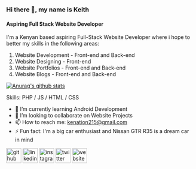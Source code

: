 

### Hi there 👋, my name is Keith
#### Aspiring Full Stack Website Developer
I'm a Kenyan based aspiring Full-Stack Website Developer where i hope to better my skills in the following areas:

1.  Website Development - Front-end and Back-end
2.  Website Designing - Front-end
3.  Website Portfolios - Front-end and Back-end
4.  Website Blogs - Front-end and Back-end


[![Anurag's github stats](https://github-readme-stats.vercel.app/api?username=KenaTionWebTechNatz)](https://github.com/anuraghazra/github-readme-stats)

Skills:  PHP / JS / HTML / CSS

- 🌱 I’m currently learning Android Development 
- 👯 I’m looking to collaborate on  Website Projects 
- 📫 How to reach me: kenation215@gmail.com 
- ⚡ Fun fact: I'm a big car enthusiast and Nissan GTR R35 is a dream car in mind 


[<img src='https://cdn.jsdelivr.net/npm/simple-icons@3.0.1/icons/github.svg' alt='github' height='40'>](https://github.com/https://github.com/KenaTionWebTechNatz)  [<img src='https://cdn.jsdelivr.net/npm/simple-icons@3.0.1/icons/linkedin.svg' alt='linkedin' height='40'>](https://www.linkedin.com/in/https://www.linkedin.com/in/keith-onyango-8a2a71199//)  [<img src='https://cdn.jsdelivr.net/npm/simple-icons@3.0.1/icons/instagram.svg' alt='instagram' height='40'>](https://www.instagram.com/https://www.instagram.com/_kenation_/?hl=en/)  [<img src='https://cdn.jsdelivr.net/npm/simple-icons@3.0.1/icons/twitter.svg' alt='twitter' height='40'>](https://twitter.com/https://twitter.com/KeithNathanOny2)  [<img src='https://cdn.jsdelivr.net/npm/simple-icons@3.0.1/icons/icloud.svg' alt='website' height='40'>](https://keithonyango.ml/index.html?i=1)  



<!--
**KenaTionWebTechNatz/KenaTionWebTechNatz** is a ✨ _special_ ✨ repository because its `README.md` (this file) appears on your GitHub profile.


-->
